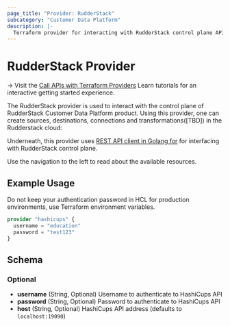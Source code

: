 ```yaml
---
page_title: "Provider: RudderStack"
subcategory: "Customer Data Platform"
description: |-
  Terraform provider for interacting with RudderStack control plane API.
---
```


# RudderStack Provider

-> Visit the [Call APIs with Terraform Providers](https://learn.hashicorp.com/collections/terraform/providers?utm_source=WEBSITE&utm_medium=WEB_IO&utm_offer=ARTICLE_PAGE&utm_content=DOCS) Learn tutorials for an interactive getting started experience.

The RudderStack provider is used to interact with the control plane of RudderStack Customer Data Platform product. Using this provider, one can create sources, destinations, connections and transformations([TBD]) in the Rudderstack cloud:

Underneath, this provider uses [REST API client in Golang for](https://github.com/rudderlabs/cp-client-go) for interfacing with RudderStack control plane.

Use the navigation to the left to read about the available resources.

## Example Usage

Do not keep your authentication password in HCL for production environments, use Terraform environment variables.

```terraform
provider "hashicups" {
  username = "education"
  password = "test123"
}
```

## Schema

### Optional

- **username** (String, Optional) Username to authenticate to HashiCups API
- **password** (String, Optional) Password to authenticate to HashiCups API
- **host** (String, Optional) HashiCups API address (defaults to `localhost:19090`)
